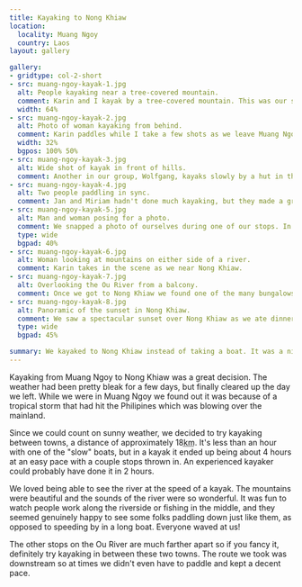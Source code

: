 ```yaml
---
title: Kayaking to Nong Khiaw
location:
  locality: Muang Ngoy
  country: Laos
layout: gallery

gallery:
- gridtype: col-2-short
- src: muang-ngoy-kayak-1.jpg
  alt: People kayaking near a tree-covered mountain.
  comment: Karin and I kayak by a tree-covered mountain. This was our scenery for the day.
  width: 64%
- src: muang-ngoy-kayak-2.jpg
  alt: Photo of woman kayaking from behind.
  comment: Karin paddles while I take a few shots as we leave Muang Ngoy.
  width: 32%
  bgpos: 100% 50%
- src: muang-ngoy-kayak-3.jpg
  alt: Wide shot of kayak in front of hills.
  comment: Another in our group, Wolfgang, kayaks slowly by a hut in the hills.
- src: muang-ngoy-kayak-4.jpg
  alt: Two people paddling in sync.
  comment: Jan and Miriam hadn't done much kayaking, but they made a great team. They were always paddling in sync with each other.
- src: muang-ngoy-kayak-5.jpg
  alt: Man and woman posing for a photo.
  comment: We snapped a photo of ourselves during one of our stops. In case you're wondering, that's a waterproof bag for our passports, not a necklace.
  type: wide 
  bgpad: 40%
- src: muang-ngoy-kayak-6.jpg
  alt: Woman looking at mountains on either side of a river.
  comment: Karin takes in the scene as we near Nong Khiaw.
- src: muang-ngoy-kayak-7.jpg
  alt: Overlooking the Ou River from a balcony.
  comment: Once we got to Nong Khiaw we found one of the many bungalows with a view of the river and treated ourselves to a lazy hour before dinner.
- src: muang-ngoy-kayak-8.jpg
  alt: Panoramic of the sunset in Nong Khiaw.
  comment: We saw a spectacular sunset over Nong Khiaw as we ate dinner by the bridge!
  type: wide
  bgpad: 45%

summary: We kayaked to Nong Khiaw instead of taking a boat. It was a nice four hour trip and we got to really enjoy the sights and sounds of the Ou River.
---
```


Kayaking from Muang Ngoy to Nong Khiaw was a great decision. The weather had been pretty bleak for a few days, but finally cleared up the day we left. While we were in Muang Ngoy we found out it was because of a tropical storm that had hit the Philipines which was blowing over the mainland.

Since we could count on sunny weather, we decided to try kayaking between towns, a distance of approximately 18<abbr title="kilometers">km</abbr>. It's less than an hour with one of the "slow" boats, but in a kayak it ended up being about 4 hours at an easy pace with a couple stops thrown in. An experienced kayaker could probably have done it in 2 hours.

We loved being able to see the river at the speed of a kayak. The mountains were beautiful and the sounds of the river were so wonderful. It was fun to watch people work along the riverside or fishing in the middle, and they seemed genuinely happy to see some folks paddling down just like them, as opposed to speeding by in a long boat. Everyone waved at us!

The other stops on the Ou River are much farther apart so if you fancy it, definitely try kayaking in between these two towns. The route we took was downstream so at times we didn't even have to paddle and kept a decent pace.

